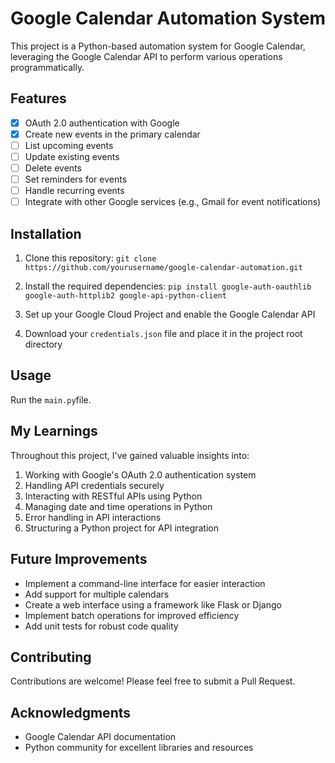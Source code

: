 # Google Calendar Automation System

This project is a Python-based automation system for Google Calendar, leveraging the Google Calendar API to perform various operations programmatically.

## Features

- [x] OAuth 2.0 authentication with Google
- [x] Create new events in the primary calendar
- [ ] List upcoming events
- [ ] Update existing events
- [ ] Delete events
- [ ] Set reminders for events
- [ ] Handle recurring events
- [ ] Integrate with other Google services (e.g., Gmail for event notifications)

## Installation

1. Clone this repository:
`git clone https://github.com/yourusername/google-calendar-automation.git`

2. Install the required dependencies:
`pip install google-auth-oauthlib google-auth-httplib2 google-api-python-client`

3. Set up your Google Cloud Project and enable the Google Calendar API
  
4. Download your `credentials.json` file and place it in the project root directory

## Usage

Run the `main.py`file.

## My Learnings

Throughout this project, I've gained valuable insights into:

1. Working with Google's OAuth 2.0 authentication system
2. Handling API credentials securely
3. Interacting with RESTful APIs using Python
4. Managing date and time operations in Python
5. Error handling in API interactions
6. Structuring a Python project for API integration

## Future Improvements

- Implement a command-line interface for easier interaction
- Add support for multiple calendars
- Create a web interface using a framework like Flask or Django
- Implement batch operations for improved efficiency
- Add unit tests for robust code quality

## Contributing

Contributions are welcome! Please feel free to submit a Pull Request.

## Acknowledgments

- Google Calendar API documentation
- Python community for excellent libraries and resources

